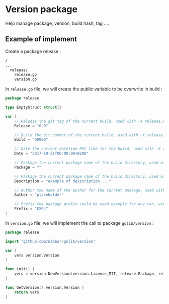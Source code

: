 # Version package
Help manage package, version, build hash, tag ....

## Example of implement
Create a package release :
```bash
/
...
  release/
    release.go
    version.go
```

In `release.go` file, we will create the public variable to be overwrite in build : 
```go
package release

type EmptyStruct struct{}

var (
	// Release the git tag of the current build, used with -X release.Release=$(git describe --tags HEAD || git describe --all HEAD)
	Release = "0.0"

	// Build the git commit of the current build, used with -X release.Build=$(git rev-parse --short HEAD)
	Build = "00000"

	// Date the current datetime RFC like for the build, used with -X release.Date=$(date +%FT%T%z)
	Date = "2017-10-21T00:00:00+0200"

	// Package the current package name of the build directory, used with -X release.Package=$(basename $(pwd))
	Package = ""

	// Package the current package name of the build directory, used with -X release.Description=...
	Description = "example of dexscription ..."

	// Author the name of the author for the current package, used with -X release.Author=...
	Author = "placeholder"

	// Prefix the package prefix could be used example for env var, used with -X config.Prefix=...
	Prefix = "EXPL"
)
``` 

In `version.go` file, we will implement the call to package `golib/version` :
```go
package release

import "github.com/nabbar/golib/version"

var (
	vers version.Version
)

func init() {
	vers = version.NewVersion(version.License_MIT, release.Package, release.Description, release.Date, release.Build, release.Release, release.Author, release.Prefix, release.EmptyStruct{}, 1)
}

func GetVersion() version.Version {
	return vers
}
```

